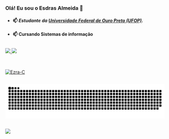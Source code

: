 ### Olá! Eu sou o Esdras Almeida 👋

<!--
**Ezra2323/ezra2323** is a ✨ _special_ ✨ repository because its `README.md` (this file) appears on your GitHub profile.

Here are some ideas to get you started:

- 🔭 I’m currently working on ...
- 🌱 I’m currently learning ...
- 👯 I’m looking to collaborate on ...
- 🤔 I’m looking for help with ...
- 💬 Ask me about ...
- 📫 Estudante da Universidade Federal de Ouro Preto 
- ⚡ Fun fact: ...
-->

- ####  📫  *Estudante da [Universidade Federal de Ouro Preto (UFOP)](http://www.ufop.br).*
- ####  📫  Cursando Sistemas de informação

##  
 <div>
  <a href="https://github.com/Ezra2323">
  <img height="150em" src="https://github-readme-stats.vercel.app/api?username=Ezra2323&show_icons=true&theme=chartreuse-dark&include_all_commits=true&count_private=true"/>
  <img height="150em" src="https://github-readme-stats.vercel.app/api/top-langs/?username=Ezra2323&layout=compact&langs_count=16&theme=chartreuse-dark"/>
</div>

##

 </div>  
<div style="display: inline_block"><br>
  <img align="center" height="100em" alt="Ezra-C" height="30" width="40" src="https://cdn.jsdelivr.net/gh/devicons/devicon/icons/c/c-original.svg">
</div>

##

  <div> 
<picture>
  <source
    media="(prefers-color-scheme: dark)"
    srcset="https://raw.githubusercontent.com/platane/snk/output/github-contribution-grid-snake-dark.svg"
  />
  <source
    media="(prefers-color-scheme: light)"
    srcset="https://raw.githubusercontent.com/platane/snk/output/github-contribution-grid-snake.svg"
  />
  <img
    alt="github contribution grid snake animation"
    src="https://raw.githubusercontent.com/platane/snk/output/github-contribution-grid-snake.svg"
  />
</picture> 
<div> 

##
 
  <div> 
  <a href = "mailto:acaavila@gmail.com"><img src="https://img.shields.io/badge/-Gmail-%23333?style=for-the-badge&logo=gmail&logoColor=red" target="_blank"></a>
 <div> 

